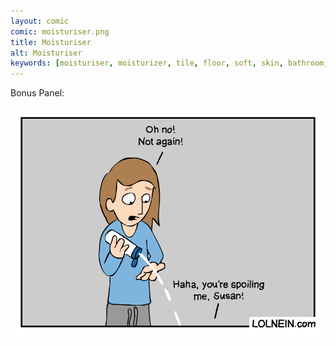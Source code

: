 ```yaml
---
layout: comic
comic: moisturiser.png
title: Moisturiser
alt: Moisturiser
keywords: [moisturiser, moisturizer, tile, floor, soft, skin, bathroom, expensive]
---
```


Bonus Panel:

![Moisturiser Bonus Panel](/images/moisturiser_bonus.png)